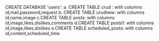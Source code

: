 CREATE DATABASE 'users':
a. CREATE TABLE crud : with columns id,mail,password,request
b. CREATE TABLE crudnew: with columns id,name,image
c.CREATE TABLE posts: with columns id,image,likes,dislikes,comments
d.CREATE TABLE posts1: with columns id,image,likes,dislikes
e.CREATE TABLE scheduled_posts: with columns id,content,scheduled_time
